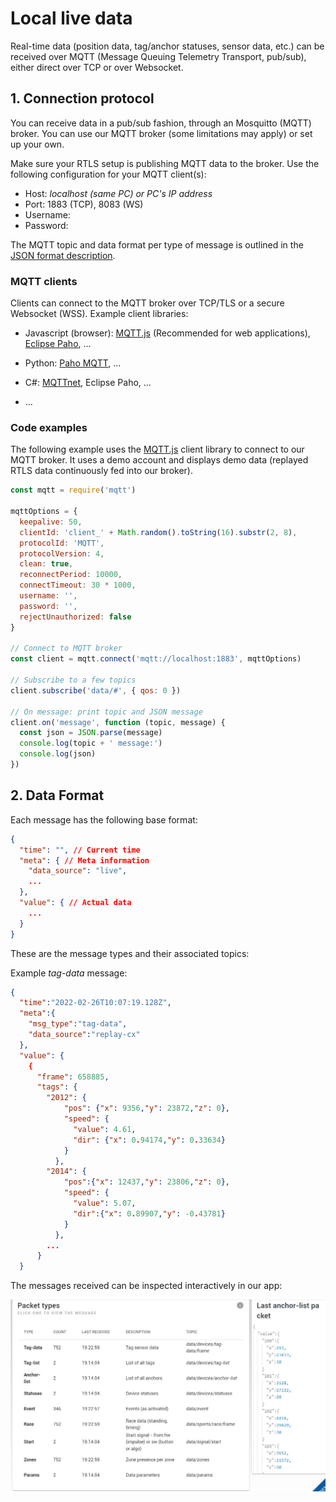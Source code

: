 # Local live data

Real-time data (position data, tag/anchor statuses, sensor data, etc.) can be received over MQTT (Message Queuing Telemetry Transport, pub/sub), either direct over TCP or over Websocket.

## 1. Connection protocol

You can receive data in a pub/sub fashion, through an Mosquitto (MQTT) broker.
You can use our MQTT broker (some limitations may apply) or set up your own.

Make sure your RTLS setup is publishing MQTT data to the broker.
Use the following configuration for your MQTT client(s):

* Host: *localhost (same PC) or PC's IP address*
* Port: 1883 (TCP), 8083 (WS)
* Username: 
* Password:

The MQTT topic and data format per type of message is outlined in the [JSON format description](/api/api_web.html).

### MQTT clients

Clients can connect to the MQTT broker over TCP/TLS or a secure Websocket (WSS).
Example client libraries:

* Javascript (browser): [MQTT.js](https://www.npmjs.com/package/mqtt) (Recommended for web applications), [Eclipse Paho](https://www.eclipse.org/paho/clients/js/), ...

* Python: [Paho MQTT](https://pypi.org/project/paho-mqtt/), ...

* C#: [MQTTnet](https://github.com/chkr1011/MQTTnet), Eclipse Paho, ...

* ...

### Code examples
The following example uses the [MQTT.js](https://www.npmjs.com/package/mqtt) client library to connect to our MQTT broker. It uses a demo account and displays demo data (replayed RTLS data continuously fed into our broker).

``` js
const mqtt = require('mqtt')

mqttOptions = {
  keepalive: 50,
  clientId: 'client_' + Math.random().toString(16).substr(2, 8),
  protocolId: 'MQTT',
  protocolVersion: 4,
  clean: true,
  reconnectPeriod: 10000,
  connectTimeout: 30 * 1000,
  username: '',
  password: '',
  rejectUnauthorized: false
}

// Connect to MQTT broker
const client = mqtt.connect('mqtt://localhost:1883', mqttOptions)

// Subscribe to a few topics
client.subscribe('data/#', { qos: 0 })

// On message: print topic and JSON message
client.on('message', function (topic, message) {
  const json = JSON.parse(message)
  console.log(topic + ' message:')
  console.log(json)
})
```

## 2. Data Format
Each message has the following base format:

``` JSON
{
  "time": "", // Current time
  "meta": { // Meta information
    "data_source": "live",
    ...
  },
  "value": { // Actual data
    ...
  }
}

```
These are the message types and their associated topics:

<MqttTable></MqttTable>

Example *tag-data* message:

``` JSON
{
  "time":"2022-02-26T10:07:19.128Z",
  "meta":{
    "msg_type":"tag-data",
    "data_source":"replay-cx"
  },
  "value": {
    {
      "frame": 658885,
      "tags": {
        "2012": {
            "pos": {"x": 9356,"y": 23872,"z": 0},
            "speed": {
              "value": 4.61,
              "dir": {"x": 0.94174,"y": 0.33634}
            }
          },
        "2014": {
            "pos":{"x": 12437,"y": 23806,"z": 0},
            "speed": {
              "value": 5.07,
              "dir":{"x": 0.89907,"y": -0.43781}
            }
          },
        ...
      }
  }
```

The messages received can be inspected interactively in our app:

![MQTT JSON format](./img/mqtt_json_packets.jpg)